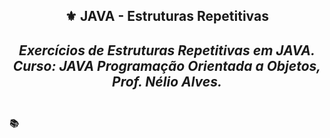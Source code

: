 <h2 align="center">⚜️ JAVA - Estruturas Repetitivas
<i><h4 align="center">Exercícios de Estruturas Repetitivas em JAVA. <br>
Curso: JAVA Programação Orientada a Objetos, Prof. Nélio Alves. </i>

##

<h4>📚</h4>

<h6> </h6>
